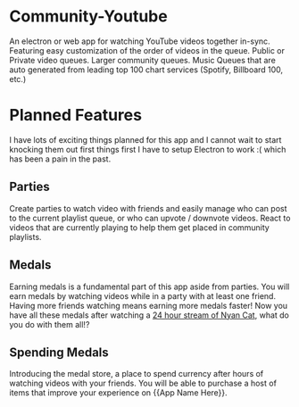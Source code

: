 # Community-Youtube
An electron or web app for watching YouTube videos together in-sync. Featuring easy customization of the order of videos in the queue. Public or Private video queues. Larger community queues. Music Queues that are auto generated from leading top 100 chart services (Spotify, Billboard 100, etc.)

# Planned Features
I have lots of exciting things planned for this app and I cannot wait to start knocking them out first things first I have to setup Electron to work :( which has been a pain in the past.

## Parties
Create parties to watch video with friends and easily manage who can post to the current playlist queue, or who can upvote / downvote videos.
React to videos that are currently playing to help them get placed in community playlists.

## Medals
Earning medals is a fundamental part of this app aside from parties. You will earn medals by watching videos while in a party with at least one friend. Having more friends watching means earning more medals faster! Now you have all these medals after watching a [24 hour stream of Nyan Cat][Nyan Cat], what do you do with them all!?


## Spending Medals
Introducing the medal store, a place to spend currency after hours of watching videos with your friends. You will be able to purchase a host of items that improve your experience on {{App Name Here}}. 


[Nyan Cat]:https://youtu.be/32aDV58uUBM
